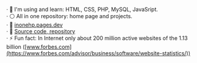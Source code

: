 
· 🌱 I'm using and learn: HTML, CSS, PHP, MySQL, JavaSript.  
· ⚪ All in one repository: home page and projects.   
· 🔗 [inonehp.pages.dev](https://inonehp.pages.dev/)   
· 📁 [Source code, repository](https://github.com/inonehp/inonehp.pages.dev)  
· ⚡ Fun fact: In Internet only about 200 million active websites of the 1.13 billion ([www.forbes.com](https://www.forbes.com/advisor/business/software/website-statistics/))  


<!--
**inonehp/inonehp** is a ✨ _special_ ✨ repository because its `README.md` (this file) appears on your GitHub profile.

Here are some ideas to get you started:

- 🔭 I’m currently working on ...
- 🌱 I’m currently learning ...
- 👯 I’m looking to collaborate on ...
- 🤔 I’m looking for help with ...
- 💬 Ask me about ...
- 📫 How to reach me: ...
- 😄 Pronouns: ...
- ⚡ Fun fact: ...
-->


